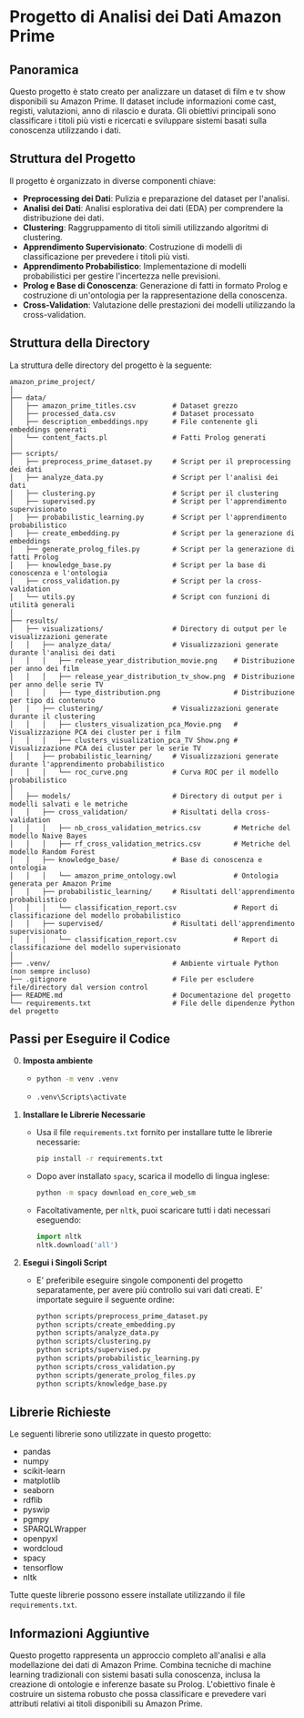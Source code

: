 
# Progetto di Analisi dei Dati Amazon Prime

## Panoramica
Questo progetto è stato creato per analizzare un dataset di film e tv show disponibili su Amazon Prime. Il dataset include informazioni come cast, registi, valutazioni, anno di rilascio e durata. Gli obiettivi principali sono classificare i titoli più visti e ricercati e sviluppare sistemi basati sulla conoscenza utilizzando i dati.

## Struttura del Progetto
Il progetto è organizzato in diverse componenti chiave:
- **Preprocessing dei Dati**: Pulizia e preparazione del dataset per l'analisi.
- **Analisi dei Dati**: Analisi esplorativa dei dati (EDA) per comprendere la distribuzione dei dati.
- **Clustering**: Raggruppamento di titoli simili utilizzando algoritmi di clustering.
- **Apprendimento Supervisionato**: Costruzione di modelli di classificazione per prevedere i titoli più visti.
- **Apprendimento Probabilistico**: Implementazione di modelli probabilistici per gestire l'incertezza nelle previsioni.
- **Prolog e Base di Conoscenza**: Generazione di fatti in formato Prolog e costruzione di un'ontologia per la rappresentazione della conoscenza.
- **Cross-Validation**: Valutazione delle prestazioni dei modelli utilizzando la cross-validation.

## Struttura della Directory
La struttura delle directory del progetto è la seguente:

```
amazon_prime_project/
│
├── data/
│   ├── amazon_prime_titles.csv         # Dataset grezzo
│   ├── processed_data.csv              # Dataset processato
│   ├── description_embeddings.npy      # File contenente gli embeddings generati
│   └── content_facts.pl                # Fatti Prolog generati
│
├── scripts/
│   ├── preprocess_prime_dataset.py     # Script per il preprocessing dei dati
│   ├── analyze_data.py                 # Script per l'analisi dei dati
│   ├── clustering.py                   # Script per il clustering
│   ├── supervised.py                   # Script per l'apprendimento supervisionato
│   ├── probabilistic_learning.py       # Script per l'apprendimento probabilistico
│   ├── create_embedding.py             # Script per la generazione di embeddings
│   ├── generate_prolog_files.py        # Script per la generazione di fatti Prolog
│   ├── knowledge_base.py               # Script per la base di conoscenza e l'ontologia
│   ├── cross_validation.py             # Script per la cross-validation
│   └── utils.py                        # Script con funzioni di utilità generali
│
├── results/
│   ├── visualizations/                 # Directory di output per le visualizzazioni generate
│   │   ├── analyze_data/               # Visualizzazioni generate durante l'analisi dei dati
│   │   │   ├── release_year_distribution_movie.png    # Distribuzione per anno dei film
│   │   │   ├── release_year_distribution_tv_show.png  # Distribuzione per anno delle serie TV
│   │   │   ├── type_distribution.png                  # Distribuzione per tipo di contenuto
│   │   ├── clustering/                 # Visualizzazioni generate durante il clustering
│   │   │   ├── clusters_visualization_pca_Movie.png   # Visualizzazione PCA dei cluster per i film
│   │   │   ├── clusters_visualization_pca_TV Show.png # Visualizzazione PCA dei cluster per le serie TV
│   │   ├── probabilistic_learning/     # Visualizzazioni generate durante l'apprendimento probabilistico
│   │   │   └── roc_curve.png           # Curva ROC per il modello probabilistico
│
│   ├── models/                         # Directory di output per i modelli salvati e le metriche
│   │   ├── cross_validation/           # Risultati della cross-validation
│   │   │   ├── nb_cross_validation_metrics.csv        # Metriche del modello Naive Bayes
│   │   │   ├── rf_cross_validation_metrics.csv        # Metriche del modello Random Forest
│   │   ├── knowledge_base/             # Base di conoscenza e ontologia
│   │   │   └── amazon_prime_ontology.owl              # Ontologia generata per Amazon Prime
│   │   ├── probabilistic_learning/     # Risultati dell'apprendimento probabilistico
│   │   │   └── classification_report.csv              # Report di classificazione del modello probabilistico
│   │   ├── supervised/                 # Risultati dell'apprendimento supervisionato
│   │   │   └── classification_report.csv              # Report di classificazione del modello supervisionato
│
├── .venv/                              # Ambiente virtuale Python (non sempre incluso)
├── .gitignore                          # File per escludere file/directory dal version control
├── README.md                           # Documentazione del progetto
└── requirements.txt                    # File delle dipendenze Python del progetto

```

## Passi per Eseguire il Codice
0. **Imposta ambiente**
    - ```bash
      python -m venv .venv  
      ```
    - ```bash
      .venv\Scripts\activate
      ```
1. **Installare le Librerie Necessarie**
   - Usa il file `requirements.txt` fornito per installare tutte le librerie necessarie:
     ```bash
     pip install -r requirements.txt
     ```
   - Dopo aver installato `spacy`, scarica il modello di lingua inglese:
     ```bash
     python -m spacy download en_core_web_sm
     ```
   - Facoltativamente, per `nltk`, puoi scaricare tutti i dati necessari eseguendo:
     ```python
     import nltk
     nltk.download('all')
     ```


2. **Esegui i Singoli Script**
   - E' preferibile eseguire singole componenti del progetto separatamente, per avere più controllo sui vari dati creati. E' importate seguire il seguente ordine:
     ```bash
     python scripts/preprocess_prime_dataset.py
     python scripts/create_embedding.py
     python scripts/analyze_data.py
     python scripts/clustering.py
     python scripts/supervised.py
     python scripts/probabilistic_learning.py
     python scripts/cross_validation.py
     python scripts/generate_prolog_files.py
     python scripts/knowledge_base.py
     ```

## Librerie Richieste
Le seguenti librerie sono utilizzate in questo progetto:
- pandas
- numpy
- scikit-learn
- matplotlib
- seaborn
- rdflib
- pyswip
- pgmpy
- SPARQLWrapper
- openpyxl
- wordcloud
- spacy
- tensorflow
- nltk

Tutte queste librerie possono essere installate utilizzando il file `requirements.txt`.

## Informazioni Aggiuntive
Questo progetto rappresenta un approccio completo all'analisi e alla modellazione dei dati di Amazon Prime. Combina tecniche di machine learning tradizionali con sistemi basati sulla conoscenza, inclusa la creazione di ontologie e inferenze basate su Prolog. L'obiettivo finale è costruire un sistema robusto che possa classificare e prevedere vari attributi relativi ai titoli disponibili su Amazon Prime.
